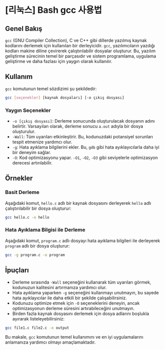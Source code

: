 # [리눅스] Bash gcc 사용법

## Genel Bakış
`gcc` (GNU Compiler Collection), C ve C++ gibi dillerde yazılmış kaynak kodlarını derlemek için kullanılan bir derleyicidir. `gcc`, yazılımcıların yazdığı kodları makine diline çevirerek çalıştırılabilir dosyalar oluşturur. Bu, yazılım geliştirme sürecinin temel bir parçasıdır ve sistem programlama, uygulama geliştirme ve daha fazlası için yaygın olarak kullanılır.

## Kullanım
`gcc` komutunun temel sözdizimi şu şekildedir:

```bash
gcc [seçenekler] [kaynak dosyaları] [-o çıkış dosyası]
```

### Yaygın Seçenekler
- `-o [çıkış dosyası]`: Derleme sonucunda oluşturulacak dosyanın adını belirtir. Varsayılan olarak, derleme sonucu `a.out` adıyla bir dosya oluşturulur.
- `-Wall`: Tüm uyarıları etkinleştirir. Bu, kodunuzdaki potansiyel sorunları tespit etmenize yardımcı olur.
- `-g`: Hata ayıklama bilgilerini ekler. Bu, `gdb` gibi hata ayıklayıcılarla daha iyi bir deneyim sağlar.
- `-O`: Kod optimizasyonu yapar. `-O1`, `-O2`, `-O3` gibi seviyelerle optimizasyon derecesi artırılabilir.

## Örnekler
### Basit Derleme
Aşağıdaki komut, `hello.c` adlı bir kaynak dosyasını derleyerek `hello` adlı çalıştırılabilir bir dosya oluşturur:

```bash
gcc hello.c -o hello
```

### Hata Ayıklama Bilgisi ile Derleme
Aşağıdaki komut, `program.c` adlı dosyayı hata ayıklama bilgileri ile derleyerek `program` adlı bir dosya oluşturur:

```bash
gcc -g program.c -o program
```

## İpuçları
- Derleme sırasında `-Wall` seçeneğini kullanarak tüm uyarıları görmek, kodunuzun kalitesini artırmanıza yardımcı olur.
- Hata ayıklama yaparken `-g` seçeneğini kullanmayı unutmayın, bu sayede hata ayıklayıcılar ile daha etkili bir şekilde çalışabilirsiniz.
- Kodunuzu optimize etmek için `-O` seçeneklerini deneyin, ancak optimizasyonun derleme süresini artırabileceğini unutmayın.
- Birden fazla kaynak dosyasını derlemek için dosya adlarını boşlukla ayırarak listeleyebilirsiniz:

```bash
gcc file1.c file2.c -o output
```

Bu makale, `gcc` komutunun temel kullanımını ve en iyi uygulamalarını anlamanıza yardımcı olmayı amaçlamaktadır.